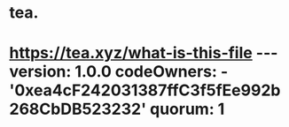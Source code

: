 # tea.
# https://tea.xyz/what-is-this-file --- version: 1.0.0 codeOwners:   - '0xea4cF242031387ffC3f5fEe992b268CbDB523232' quorum: 1
